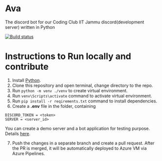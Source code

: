 # Ava
The discord bot for our Coding Club IIT Jammu discord(development server) written in Python

[![Build status](https://vsrm.dev.azure.com/abhishek0220/_apis/public/Release/badge/7a8e80e6-4b2a-4e0d-b9bc-7cc323c6c403/1/1)](https://dev.azure.com/abhishek0220/BOT_Ava/_release?definitionId=0)
# Instructions to Run locally and contribute
1. Install [Python](https://www.python.org/downloads/).
2. Clone this repository and open terminal, change directory to the repo.
3. Run `python -m venv ./venv` to create virtual environment.
4. Run `venv\Scripts\activate` command to activate virtual environment.
5. Run `pip install -r reqirements.txt` command to install dependencies.
6. Create a **.env** file in the folder, containing

```
DISCORD_TOKEN = <token>
SERVER = <server_id>
```
You can create a demo server and a bot application for testing purpose. Details [here](https://discordjs.guide/preparations/setting-up-a-bot-application.html#creating-your-bot).

7. Push the changes in a separate branch and create a pull request. After the PR is merged, it will be automatically deployed to Azure VM via Azure Pipelines.
